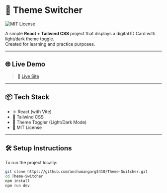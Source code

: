 # 🪪 Theme Switcher 

![MIT License](https://img.shields.io/badge/License-MIT-green.svg)

A simple **React + Tailwind CSS** project that displays a digital ID Card with light/dark theme toggle.  
Created for learning and practice purposes.

---

## 🌐 Live Demo

> 🚀 [Live Site](https://anshumangarg5410.github.io/Theme-Switcher)  

---

## 📦 Tech Stack

- ⚛️ React (with Vite)
- 🎨 Tailwind CSS
- 🌙 Theme Toggler (Light/Dark Mode)
- 📄 MIT License

---

## 🛠️ Setup Instructions

To run the project locally:

```bash
git clone https://github.com/anshumangarg5410/Theme-Switcher.git
cd Theme-Switcher
npm install
npm run dev